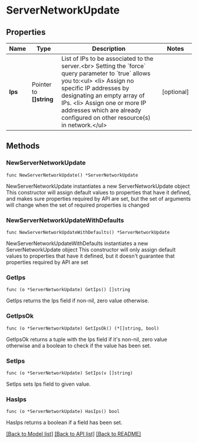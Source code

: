 # ServerNetworkUpdate

## Properties

Name | Type | Description | Notes
------------ | ------------- | ------------- | -------------
**Ips** | Pointer to **[]string** | List of IPs to be associated to the server.&lt;br&gt; Setting the &#x60;force&#x60; query parameter to &#x60;true&#x60; allows you to:&lt;ul&gt; &lt;li&gt; Assign no specific IP addresses by designating an empty array of IPs. &lt;li&gt; Assign one or more IP addresses which are already configured on other resource(s) in network.&lt;/ul&gt; | [optional] 

## Methods

### NewServerNetworkUpdate

`func NewServerNetworkUpdate() *ServerNetworkUpdate`

NewServerNetworkUpdate instantiates a new ServerNetworkUpdate object
This constructor will assign default values to properties that have it defined,
and makes sure properties required by API are set, but the set of arguments
will change when the set of required properties is changed

### NewServerNetworkUpdateWithDefaults

`func NewServerNetworkUpdateWithDefaults() *ServerNetworkUpdate`

NewServerNetworkUpdateWithDefaults instantiates a new ServerNetworkUpdate object
This constructor will only assign default values to properties that have it defined,
but it doesn't guarantee that properties required by API are set

### GetIps

`func (o *ServerNetworkUpdate) GetIps() []string`

GetIps returns the Ips field if non-nil, zero value otherwise.

### GetIpsOk

`func (o *ServerNetworkUpdate) GetIpsOk() (*[]string, bool)`

GetIpsOk returns a tuple with the Ips field if it's non-nil, zero value otherwise
and a boolean to check if the value has been set.

### SetIps

`func (o *ServerNetworkUpdate) SetIps(v []string)`

SetIps sets Ips field to given value.

### HasIps

`func (o *ServerNetworkUpdate) HasIps() bool`

HasIps returns a boolean if a field has been set.


[[Back to Model list]](../README.md#documentation-for-models) [[Back to API list]](../README.md#documentation-for-api-endpoints) [[Back to README]](../README.md)


